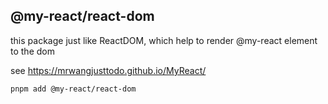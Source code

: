 ## @my-react/react-dom

this package just like ReactDOM, which help to render @my-react element to the dom

see https://mrwangjusttodo.github.io/MyReact/

```shell
pnpm add @my-react/react-dom
```
